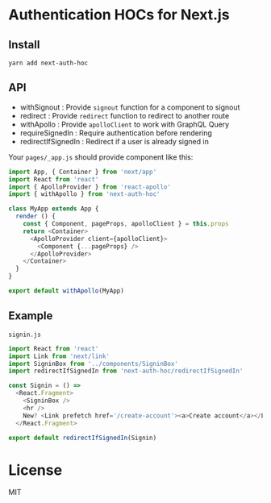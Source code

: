# Authentication HOCs for Next.js

## Install

```
yarn add next-auth-hoc
```

## API


- withSignout : Provide `signout` function for a component to signout
- redirect : Provide `redirect` function to redirect to another route
- withApollo : Provide `apolloClient` to work with GraphQL Query
- requireSignedIn : Require authentication before rendering
- redirectIfSignedIn : Redirect if a user is already signed in

Your `pages/_app.js` should provide component like this:

```js
import App, { Container } from 'next/app'
import React from 'react'
import { ApolloProvider } from 'react-apollo'
import { withApollo } from 'next-auth-hoc'

class MyApp extends App {
  render () {
    const { Component, pageProps, apolloClient } = this.props
    return <Container>
      <ApolloProvider client={apolloClient}>
        <Component {...pageProps} />
      </ApolloProvider>
    </Container>
  }
}

export default withApollo(MyApp)

```

## Example

`signin.js`

```js
import React from 'react'
import Link from 'next/link'
import SigninBox from '../components/SigninBox'
import redirectIfSignedIn from 'next-auth-hoc/redirectIfSignedIn'

const Signin = () => 
  <React.Fragment>
    <SigninBox />
    <hr />
    New? <Link prefetch href='/create-account'><a>Create account</a></Link>
  </React.Fragment>

export default redirectIfSignedIn(Signin)
```

# License

MIT
